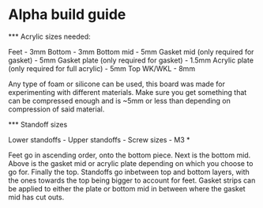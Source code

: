 # Alpha build guide

*** Acrylic sizes needed:

Feet - 3mm
Bottom - 3mm
Bottom mid - 5mm
Gasket mid (only required for gasket) - 5mm
Gasket plate (only required for gasket) - 1.5mm
Acrylic plate (only required for full acrylic) - 5mm
Top WK/WKL - 8mm

Any type of foam or silicone can be used, this board was made for experimenting with
different materials. Make sure you get something that can be compressed enough and is
~5mm or less than depending on compression of said material.

*** Standoff sizes

Lower standoffs - 
Upper standoffs - 
Screw sizes - M3 * 

Feet go in ascending order, onto the bottom piece. Next is the bottom mid. Above is the gasket mid or acrylic plate depending on which you choose to go for. Finally the top. Standoffs go inbetween top and bottom layers, with the ones towards the top being bigger to account for feet. Gasket strips can be applied to either the plate or bottom mid in between where the gasket mid has cut outs.
